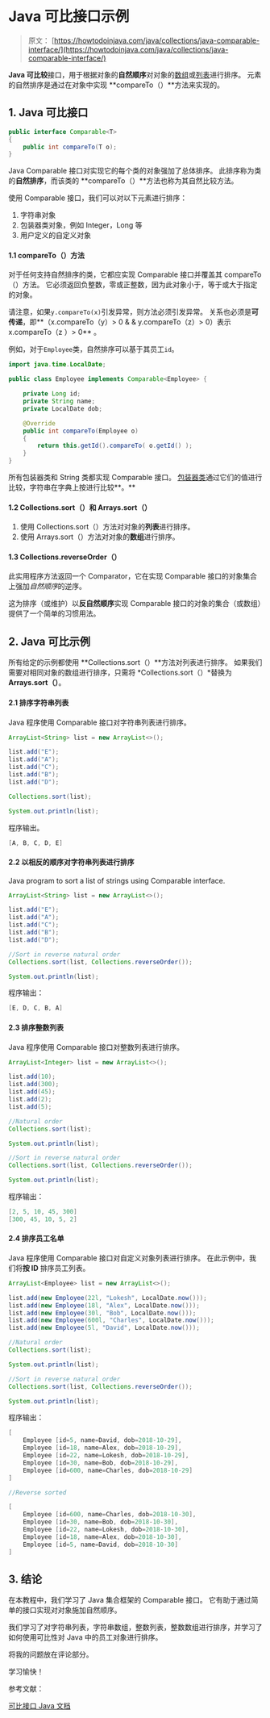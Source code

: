 # Java 可比接口示例

> 原文： [https://howtodoinjava.com/java/collections/java-comparable-interface/](https://howtodoinjava.com/java/collections/java-comparable-interface/)

**Java 可比较**接口，用于根据对象的**自然顺序**对对象的[数组](https://howtodoinjava.com/java-array/)或[列表](https://howtodoinjava.com/java-arraylist/)进行排序。 元素的自然排序是通过在对象中实现 **compareTo（）**方法来实现的。

## 1\. Java 可比接口

```java
public interface Comparable<T> 
{
	public int compareTo(T o);
}

```

Java Comparable 接口对实现它的每个类的对象强加了总体排序。 此排序称为类的**自然排序**，而该类的 **compareTo（）**方法也称为其自然比较方法。

使用 Comparable 接口，我们可以对以下元素进行排序：

1.  字符串对象
2.  包装器类对象，例如 Integer，Long 等
3.  用户定义的自定义对象

#### 1.1 compareTo（）方法

对于任何支持自然排序的类，它都应实现 Comparable 接口并覆盖其 compareTo（）方法。 它必须返回负整数，零或正整数，因为此对象小于，等于或大于指定的对象。

请注意，如果`y.compareTo(x)`引发异常，则方法必须引发异常。 关系也必须是**可传递**，即**（x.compareTo（y）> 0 & & y.compareTo（z）> 0）表示 x.compareTo（z ）> 0** 。

例如，对于`Employee`类，自然排序可以基于其员工`id`。

```java
import java.time.LocalDate;

public class Employee implements Comparable<Employee> {

    private Long id;
    private String name;
    private LocalDate dob;

    @Override
    public int compareTo(Employee o) 
    {
        return this.getId().compareTo( o.getId() );
    }
}

```

所有包装器类和 String 类都实现 Comparable 接口。 [包装器类](https://howtodoinjava.com/java/basics/java-wrapper-classes/)通过它们的值进行比较，字符串在字典上按进行比较**。**

#### 1.2 Collections.sort（）和 Arrays.sort（）

1.  使用 Collections.sort（）方法对对象的**列表**进行排序。
2.  使用 Arrays.sort（）方法对对象的**数组**进行排序。

#### 1.3 Collections.reverseOrder（）

此实用程序方法返回一个 Comparator，它在实现 Comparable 接口的对象集合上强加*自然顺序*的逆序。

这为排序（或维护）以**反自然顺序**实现 Comparable 接口的对象的集合（或数组）提供了一个简单的习惯用法。

## 2\. Java 可比示例

所有给定的示例都使用 **Collections.sort（）**方法对列表进行排序。 如果我们需要对相同对象的数组进行排序，只需将 *Collections.sort（）*替换为 **Arrays.sort（）**。

#### 2.1 排序字符串列表

Java 程序使用 Comparable 接口对字符串列表进行排序。

```java
ArrayList<String> list = new ArrayList<>();

list.add("E");
list.add("A");
list.add("C");
list.add("B");
list.add("D");

Collections.sort(list);

System.out.println(list);

```

程序输出。

```java
[A, B, C, D, E]

```

#### 2.2 以相反的顺序对字符串列表进行排序

Java program to sort a list of strings using Comparable interface.

```java
ArrayList<String> list = new ArrayList<>();

list.add("E");
list.add("A");
list.add("C");
list.add("B");
list.add("D");

//Sort in reverse natural order
Collections.sort(list, Collections.reverseOrder());

System.out.println(list);

```

程序输出：

```java
[E, D, C, B, A]

```

#### 2.3 排序整数列表

Java 程序使用 Comparable 接口对整数列表进行排序。

```java
ArrayList<Integer> list = new ArrayList<>();

list.add(10);
list.add(300);
list.add(45);
list.add(2);
list.add(5);

//Natural order
Collections.sort(list);

System.out.println(list);

//Sort in reverse natural order
Collections.sort(list, Collections.reverseOrder());

System.out.println(list);

```

程序输出：

```java
[2, 5, 10, 45, 300]
[300, 45, 10, 5, 2]

```

#### 2.4 排序员工名单

Java 程序使用 Comparable 接口对自定义对象列表进行排序。 在此示例中，我们将**按 ID** 排序员工列表。

```java
ArrayList<Employee> list = new ArrayList<>();

list.add(new Employee(22l, "Lokesh", LocalDate.now()));
list.add(new Employee(18l, "Alex", LocalDate.now()));
list.add(new Employee(30l, "Bob", LocalDate.now()));
list.add(new Employee(600l, "Charles", LocalDate.now()));
list.add(new Employee(5l, "David", LocalDate.now()));

//Natural order
Collections.sort(list);

System.out.println(list);

//Sort in reverse natural order
Collections.sort(list, Collections.reverseOrder());

System.out.println(list);

```

程序输出：

```java
[
	Employee [id=5, name=David, dob=2018-10-29], 
	Employee [id=18, name=Alex, dob=2018-10-29], 
	Employee [id=22, name=Lokesh, dob=2018-10-29], 
	Employee [id=30, name=Bob, dob=2018-10-29], 
	Employee [id=600, name=Charles, dob=2018-10-29]
]

//Reverse sorted

[
	Employee [id=600, name=Charles, dob=2018-10-30], 
	Employee [id=30, name=Bob, dob=2018-10-30], 
	Employee [id=22, name=Lokesh, dob=2018-10-30], 
	Employee [id=18, name=Alex, dob=2018-10-30], 
	Employee [id=5, name=David, dob=2018-10-30]
]

```

## 3\. 结论

在本教程中，我们学习了 Java 集合框架的 Comparable 接口。 它有助于通过简单的接口实现对对象施加自然顺序。

我们学习了对字符串列表，字符串数组，整数列表，整数数组进行排序，并学习了如何使用可比性对 Java 中的员工对象进行排序。

将我的问题放在评论部分。

学习愉快！

参考文献：

[可比接口 Java 文档](https://docs.oracle.com/javase/8/docs/api/java/lang/Comparable.html)